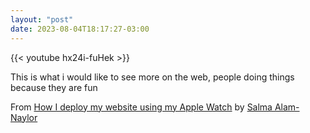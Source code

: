 ```yaml
---
layout: "post"
date: 2023-08-04T18:17:27-03:00
---
```


{{< youtube hx24i-fuHek >}}

This is what i would like to see more on the web, people doing things because they are fun

From [How I deploy my website using my Apple Watch](https://whitep4nth3r.com/blog/deploy-website-using-apple-watch/#create-a-build-hook) by [Salma Alam-Naylor](https://whitep4nth3r.com/)
